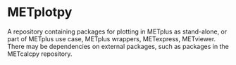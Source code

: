 # METplotpy

A repository containing packages for plotting in METplus as stand-alone, or part of METplus use case,
METplus wrappers, METexpress, METviewer.  There may be dependencies on external packages, such as packages in the METcalcpy
repository.
